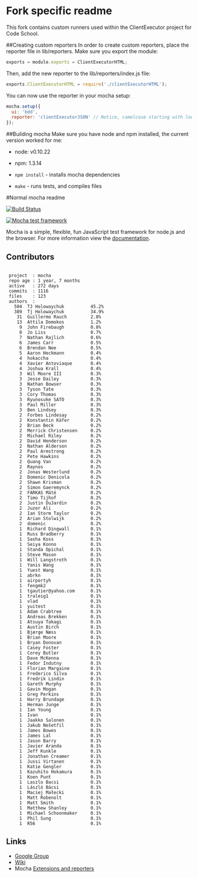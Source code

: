 # Fork specific readme
This fork contains custom runners used within the ClientExecutor project for Code School.


##Creating custom reporters
In order to create custom reporters, place the reporter file in lib/reporters. Make sure you
export the module:

```javascript
exports = module.exports = ClientExecutorHTML;
```

Then, add the new reporter to the lib/reporters/index.js file:

```javascript
exports.ClientExecutorHTML = require('./clientExecutorHTML');
```

You can now use the reporter in your mocha setup:

```javascript
mocha.setup({
  ui: 'bdd',
  reporter: 'clientExecutorJSON' // Notice, camelcase starting with lower case even though the module name is all caps
});
```

##Building mocha
Make sure you have node and npm installed, the current version worked for me:

* node: v0.10.22
* npm: 1.3.14


* `npm install` - installs mocha dependencies
* `make` - runs tests, and compiles files

#Normal mocha readme

 [![Build Status](https://secure.travis-ci.org/visionmedia/mocha.png)](http://travis-ci.org/visionmedia/mocha)

  [![Mocha test framework](http://f.cl.ly/items/3l1k0n2A1U3M1I1L210p/Screen%20Shot%202012-02-24%20at%202.21.43%20PM.png)](http://visionmedia.github.io/mocha)

  Mocha is a simple, flexible, fun JavaScript test framework for node.js and the browser. For more information view the [documentation](http://visionmedia.github.io/mocha).

## Contributors

```

 project  : mocha
 repo age : 1 year, 7 months
 active   : 272 days
 commits  : 1116
 files    : 123
 authors  :
   504  TJ Holowaychuk          45.2%
   389  Tj Holowaychuk          34.9%
    31  Guillermo Rauch         2.8%
    13  Attila Domokos          1.2%
     9  John Firebaugh          0.8%
     8  Jo Liss                 0.7%
     7  Nathan Rajlich          0.6%
     6  James Carr              0.5%
     6  Brendan Nee             0.5%
     5  Aaron Heckmann          0.4%
     4  hokaccha                0.4%
     4  Xavier Antoviaque       0.4%
     4  Joshua Krall            0.4%
     3  Wil Moore III           0.3%
     3  Jesse Dailey            0.3%
     3  Nathan Bowser           0.3%
     3  Tyson Tate              0.3%
     3  Cory Thomas             0.3%
     3  Ryunosuke SATO          0.3%
     3  Paul Miller             0.3%
     3  Ben Lindsey             0.3%
     2  Forbes Lindesay         0.2%
     2  Konstantin Käfer        0.2%
     2  Brian Beck              0.2%
     2  Merrick Christensen     0.2%
     2  Michael Riley           0.2%
     2  David Henderson         0.2%
     2  Nathan Alderson         0.2%
     2  Paul Armstrong          0.2%
     2  Pete Hawkins            0.2%
     2  Quang Van               0.2%
     2  Raynos                  0.2%
     2  Jonas Westerlund        0.2%
     2  Domenic Denicola        0.2%
     2  Shawn Krisman           0.2%
     2  Simon Gaeremynck        0.2%
     2  FARKAS Máté             0.2%
     2  Timo Tijhof             0.2%
     2  Justin DuJardin         0.2%
     2  Juzer Ali               0.2%
     2  Ian Storm Taylor        0.2%
     2  Arian Stolwijk          0.2%
     2  domenic                 0.2%
     1  Richard Dingwall        0.1%
     1  Russ Bradberry          0.1%
     1  Sasha Koss              0.1%
     1  Seiya Konno             0.1%
     1  Standa Opichal          0.1%
     1  Steve Mason             0.1%
     1  Will Langstroth         0.1%
     1  Yanis Wang              0.1%
     1  Yuest Wang              0.1%
     1  abrkn                   0.1%
     1  airportyh               0.1%
     1  fengmk2                 0.1%
     1  tgautier@yahoo.com      0.1%
     1  traleig1                0.1%
     1  vlad                    0.1%
     1  yuitest                 0.1%
     1  Adam Crabtree           0.1%
     1  Andreas Brekken         0.1%
     1  Atsuya Takagi           0.1%
     1  Austin Birch            0.1%
     1  Bjørge Næss             0.1%
     1  Brian Moore             0.1%
     1  Bryan Donovan           0.1%
     1  Casey Foster            0.1%
     1  Corey Butler            0.1%
     1  Dave McKenna            0.1%
     1  Fedor Indutny           0.1%
     1  Florian Margaine        0.1%
     1  Frederico Silva         0.1%
     1  Fredrik Lindin          0.1%
     1  Gareth Murphy           0.1%
     1  Gavin Mogan             0.1%
     1  Greg Perkins            0.1%
     1  Harry Brundage          0.1%
     1  Herman Junge            0.1%
     1  Ian Young               0.1%
     1  Ivan                    0.1%
     1  Jaakko Salonen          0.1%
     1  Jakub Nešetřil          0.1%
     1  James Bowes             0.1%
     1  James Lal               0.1%
     1  Jason Barry             0.1%
     1  Javier Aranda           0.1%
     1  Jeff Kunkle             0.1%
     1  Jonathan Creamer        0.1%
     1  Jussi Virtanen          0.1%
     1  Katie Gengler           0.1%
     1  Kazuhito Hokamura       0.1%
     1  Koen Punt               0.1%
     1  Laszlo Bacsi            0.1%
     1  László Bácsi            0.1%
     1  Maciej Małecki          0.1%
     1  Matt Robenolt           0.1%
     1  Matt Smith              0.1%
     1  Matthew Shanley         0.1%
     1  Michael Schoonmaker     0.1%
     1  Phil Sung               0.1%
     1  R56                     0.1%
```

## Links

  - [Google Group](http://groups.google.com/group/mochajs)
  - [Wiki](https://github.com/visionmedia/mocha/wiki)
  - Mocha [Extensions and reporters](https://github.com/visionmedia/mocha/wiki)
